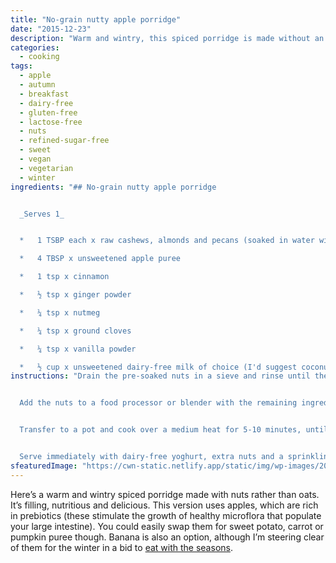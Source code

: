 ```yaml
---
title: "No-grain nutty apple porridge"
date: "2015-12-23"
description: "Warm and wintry, this spiced porridge is made without an oat in sight."
categories: 
  - cooking
tags: 
  - apple
  - autumn
  - breakfast
  - dairy-free
  - gluten-free
  - lactose-free
  - nuts
  - refined-sugar-free
  - sweet
  - vegan
  - vegetarian
  - winter
ingredients: "## No-grain nutty apple porridge


  _Serves 1_


  *   1 TSBP each x raw cashews, almonds and pecans (soaked in water with a pinch of salt overnight)

  *   4 TBSP x unsweetened apple puree

  *   1 tsp x cinnamon

  *   ½ tsp x ginger powder

  *   ¼ tsp x nutmeg

  *   ¼ tsp x ground cloves

  *   ¼ tsp x vanilla powder

  *   ½ cup x unsweetened dairy-free milk of choice (I'd suggest coconut if you're going all out on the grain-free thing)"
instructions: "Drain the pre-soaked nuts in a sieve and rinse until the water runs clear.


  Add the nuts to a food processor or blender with the remaining ingredients. Blend until smooth.


  Transfer to a pot and cook over a medium heat for 5-10 minutes, until the mixture thickens to your liking.


  Serve immediately with dairy-free yoghurt, extra nuts and a sprinkling of cinnamon if desired."
sfeaturedImage: "https://cwn-static.netlify.app/static/img/wp-images/2015-12-23-14.45.52-2-e1508666451222.jpg"
---
```


Here’s a warm and wintry spiced porridge made with nuts rather than oats. It’s filling, nutritious and delicious. This version uses apples, which are rich in prebiotics (these stimulate the growth of healthy microflora that populate your large intestine). You could easily swap them for sweet potato, carrot or pumpkin puree though. Banana is also an option, although I’m steering clear of them for the winter in a bid to [eat with the seasons](http://cookingwithnothing.com/post/133342667601/the-real-reason-im-eating-with-the-seasons).
